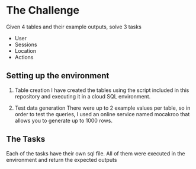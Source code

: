 # The Challenge

Given 4 tables and their example outputs, solve 3 tasks

  - User
  - Sessions  
  - Location
  - Actions

## Setting up the environment

1) Table creation
I have created the tables using the script included in this repository and executing it in a cloud SQL environment.

2) Test data generation
There were up to 2 example values per table, so in order to test the queries, I used an online service named mocakroo that allows you to generate up to 1000 rows.

## The Tasks

Each of the tasks have their own sql file. All of them were executed in the environment and return the expected outputs
